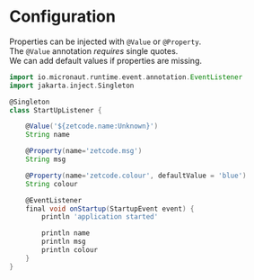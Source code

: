 # Configuration

Properties can be injected with `@Value` or `@Property`.  
The `@Value` annotation *requires* single quotes.  
We can add default values if properties are missing.  

```groovy
import io.micronaut.runtime.event.annotation.EventListener
import jakarta.inject.Singleton

@Singleton
class StartUpListener {

    @Value('${zetcode.name:Unknown}')
    String name

    @Property(name='zetcode.msg')
    String msg

    @Property(name='zetcode.colour', defaultValue = 'blue')
    String colour

    @EventListener
    final void onStartup(StartupEvent event) {
        println 'application started'

        println name
        println msg
        println colour
    }
}
```
